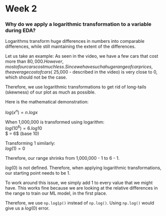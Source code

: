 # Week 2


### Why do we apply a logarithmic transformation to a variable during EDA?
Logarithms transform huge differences in numbers into comparable differences, while still maintaining the extent of the differences.  

Let us take an example: As seen in the video, we have a few cars that cost more than $80,000. However, most of our cars cost much less. Since we have such a huge range of car prices, the average cost of cars (~$25,000 - described in the video) is very close to 0, which should not be the case.

Therefore, we use logarithmic transformations to get rid of long-tails (skewness) of our plot as much as possible.

Here is the mathematical demonstration:  

$log(x^n) = n.logx$
<br>

When 1,000,000 is transformed using logarithm:  
$log(10^6) = 6.log10$  
$ = 6$ (base 10)

Transforming 1 similarly:  
$log(1) = 0$  

Therefore, our range shrinks from 1,000,000 - 1 to 6 - 1.

$log(0)$ is not defined. Therefore, when applying logarithmic transformations, our starting point needs to be 1.

To work around this issue, we simply add 1 to every value that we might have. This works fine because we are looking at the relative differences in the range to train our ML model, in the first place. 

Therefore, we use `np.log1p()` instead of `np.log()`. Using `np.log()` would give us a $log(0)$ error.